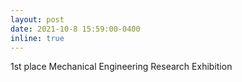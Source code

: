 ```yaml
---
layout: post
date: 2021-10-8 15:59:00-0400
inline: true
---
```


1st place Mechanical Engineering Research Exhibition
